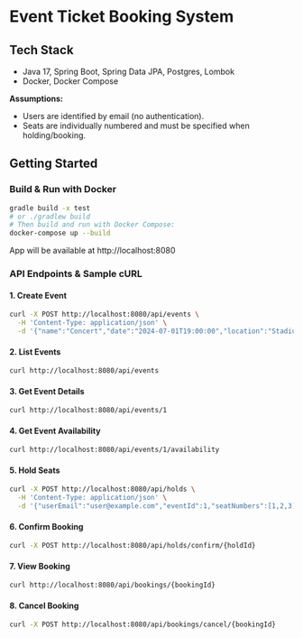 # Event Ticket Booking System

## Tech Stack
- Java 17, Spring Boot, Spring Data JPA, Postgres, Lombok
- Docker, Docker Compose

**Assumptions:**
- Users are identified by email (no authentication).
- Seats are individually numbered and must be specified when holding/booking.


## Getting Started

### Build & Run with Docker
```sh
gradle build -x test
# or ./gradlew build
# Then build and run with Docker Compose:
docker-compose up --build
```

App will be available at http://localhost:8080

### API Endpoints & Sample cURL

#### 1. Create Event
```sh
curl -X POST http://localhost:8080/api/events \
  -H 'Content-Type: application/json' \
  -d '{"name":"Concert","date":"2024-07-01T19:00:00","location":"Stadium","totalSeats":10}'
```

#### 2. List Events
```sh
curl http://localhost:8080/api/events
```

#### 3. Get Event Details
```sh
curl http://localhost:8080/api/events/1
```

#### 4. Get Event Availability
```sh
curl http://localhost:8080/api/events/1/availability
```

#### 5. Hold Seats
```sh
curl -X POST http://localhost:8080/api/holds \
  -H 'Content-Type: application/json' \
  -d '{"userEmail":"user@example.com","eventId":1,"seatNumbers":[1,2,3]}'
```

#### 6. Confirm Booking
```sh
curl -X POST http://localhost:8080/api/holds/confirm/{holdId}
```

#### 7. View Booking
```sh
curl http://localhost:8080/api/bookings/{bookingId}
```

#### 8. Cancel Booking
```sh
curl -X POST http://localhost:8080/api/bookings/cancel/{bookingId}
```
